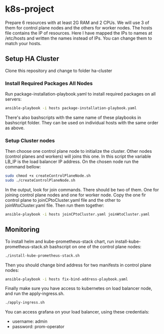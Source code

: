 # k8s-project

Prepare 6 resources with at least 2G RAM and 2 CPUs. We will use 3 of them for control plane nodes and the others for worker nodes.
The hosts file contains the IP of resources. Here I have mapped the IPs to names at /etc/hosts and written the names instead of IPs. You can change them to match your hosts.

## Setup HA Cluster

Clone this repository and change to folder ha-cluster

### Install Required Packages All Nodes

Run package-installation-playbook.yaml to install required packages on all servers:

```bash
ansible-playbook -i hosts package-installation-playbook.yaml
```
There's also bashscripts with the same name of these playbooks in bashscript folder. They can be used on individual hosts with the same order as above.

### Setup Cluster nodes

Then choose one control plane node to initialize the cluster. Other nodes (control planes and workers) will joins this one. In this script the variable LB_IP is the load balancer IP address. On the chosen node run the command bellow:
```bash
sudo chmod +x createControlPlaneNode.sh
sudo ./createControlPlaneNode.sh
```
In the output, look for join commands. There should be two of them. One for joining control plane nodes and one for worker node. Copy the one fir control plane to joinCPtoCluster.yaml file and the other to joinWtoCluster.yaml file. Then run them together:
```bash
ansible-playbook -i hosts joinCPtoCluster.yaml joinWtoCluster.yaml
```

## Monitoring

To install helm and kube-prometheus-stack chart, run install-kube-prometheus-stack.sh bashscript on one of the control plane nodes:
```bash
./install-kube-prometheus-stack.sh
```
Then you should change bind address for two manifests in control plane nodes:
```bash
ansible-playbook -i hosts fix-bind-address-playbook.yaml
```
Finally make sure you have access to kubernetes on load balancer node, and run the apply-ingress.sh.
```bash
./apply-ingress.sh
```
You can access grafana on your load balancer, using these credentials:
- username: admin
- password: prom-operator
